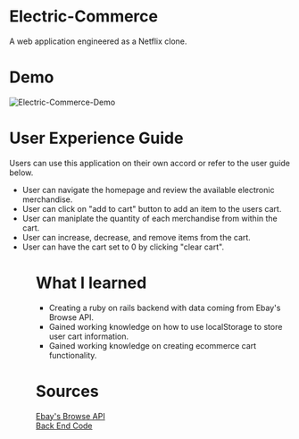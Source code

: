 <h1>Electric-Commerce</h1>
A web application engineered as a Netflix clone. 

# Demo
![Electric-Commerce-Demo](https://media.giphy.com/media/CFFYSstj9rbcPWeUYW/giphy.gif)

# User Experience Guide
<p>
    Users can use this application on their own accord or refer to the user guide below.
</p>
<ul>
    <li>User can navigate the homepage and review the available electronic merchandise.</li>
    <li>User can click on "add to cart" button to add an item to the users cart.</li>
    <li>User can maniplate the quantity of each merchandise from within the cart.</li>
    <li>User can increase, decrease, and remove items from the cart.</li>
    <li>User can have the cart set to 0 by clicking "clear cart".</li>
<ul>

# What I learned
<ul>
    <li>Creating a ruby on rails backend with data coming from Ebay's Browse API.</li>
    <li>Gained working knowledge on how to use localStorage to store user cart information.</li>
    <li>Gained working knowledge on creating ecommerce cart functionality.</li>
</ul>

# Sources

<a href="https://developer.ebay.com/api-docs/buy/static/api-browse.html">Ebay's Browse API</a>
<br>
<a href="https://github.com/pairofAces/ecommerce-api">Back End Code</a>
